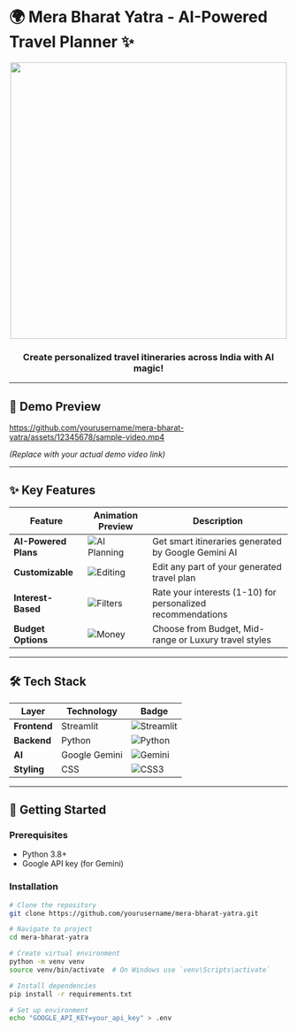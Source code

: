 # 🌍 Mera Bharat Yatra - AI-Powered Travel Planner ✨

<p align="center">
  <img src="https://media.giphy.com/media/v1.Y2lkPTc5MGI3NjExcWJ2dG5jZ3J2eW1qY2RrZzNtNnR5Y2V4eXJ5b2R6d2J6eGZ5dSZlcD12MV9pbnRlcm5hbF9naWZfYnlfaWQmY3Q9Zw/xT5LMHxhOfscxPfIfm/giphy.gif" width="500">
</p>

<h3 align="center">Create personalized travel itineraries across India with AI magic!</h3>

---

## 🎥 Demo Preview

https://github.com/yourusername/mera-bharat-yatra/assets/12345678/sample-video.mp4

*(Replace with your actual demo video link)*

---

## ✨ Key Features

<div align="center">

| Feature | Animation Preview | Description |
|---------|-------------------|-------------|
| **AI-Powered Plans** | ![AI Planning](https://media.giphy.com/media/v1.Y2lkPTc5MGI3NjExcWJ2dG5jZ3J2eW1qY2RrZzNtNnR5Y2V4eXJ5b2R6d2J6eGZ5dSZlcD12MV9pbnRlcm5hbF9naWZfYnlfaWQmY3Q9Zw/juua9i2c2fA0AIp2iq/giphy.gif) | Get smart itineraries generated by Google Gemini AI |
| **Customizable** | ![Editing](https://media.giphy.com/media/v1.Y2lkPTc5MGI3NjExcWJ2dG5jZ3J2eW1qY2RrZzNtNnR5Y2V4eXJ5b2R6d2J6eGZ5dSZlcD12MV9pbnRlcm5hbF9naWZfYnlfaWQmY3Q9Zw/SS8CV2rQdlYNLtBCiF/giphy.gif) | Edit any part of your generated travel plan |
| **Interest-Based** | ![Filters](https://media.giphy.com/media/v1.Y2lkPTc5MGI3NjExcWJ2dG5jZ3J2eW1qY2RrZzNtNnR5Y2V4eXJ5b2R6d2J6eGZ5dSZlcD12MV9pbnRlcm5hbF9naWZfYnlfaWQmY3Q9Zw/QvXhO5ExXUfLiQmX5H/giphy.gif) | Rate your interests (1-10) for personalized recommendations |
| **Budget Options** | ![Money](https://media.giphy.com/media/v1.Y2lkPTc5MGI3NjExcWJ2dG5jZ3J2eW1qY2RrZzNtNnR5Y2V4eXJ5b2R6d2J6eGZ5dSZlcD12MV9pbnRlcm5hbF9naWZfYnlfaWQmY3Q9Zw/3o7aD2d7hy9ktXNDP2/giphy.gif) | Choose from Budget, Mid-range or Luxury travel styles |

</div>

---

## 🛠️ Tech Stack

<div align="center">

| Layer | Technology | Badge |
|-------|------------|-------|
| **Frontend** | Streamlit | ![Streamlit](https://img.shields.io/badge/Streamlit-FF4B4B?style=for-the-badge&logo=Streamlit&logoColor=white) |
| **Backend** | Python | ![Python](https://img.shields.io/badge/python-3670A0?style=for-the-badge&logo=python&logoColor=ffdd54) |
| **AI** | Google Gemini | ![Gemini](https://img.shields.io/badge/Google%20Gemini-4285F4?style=for-the-badge&logo=google&logoColor=white) |
| **Styling** | CSS | ![CSS3](https://img.shields.io/badge/css3-%231572B6.svg?style=for-the-badge&logo=css3&logoColor=white) |

</div>

---

## 🚀 Getting Started

### Prerequisites
- Python 3.8+
- Google API key (for Gemini)

### Installation

```bash
# Clone the repository
git clone https://github.com/yourusername/mera-bharat-yatra.git

# Navigate to project
cd mera-bharat-yatra

# Create virtual environment
python -m venv venv
source venv/bin/activate  # On Windows use `venv\Scripts\activate`

# Install dependencies
pip install -r requirements.txt

# Set up environment
echo "GOOGLE_API_KEY=your_api_key" > .env

